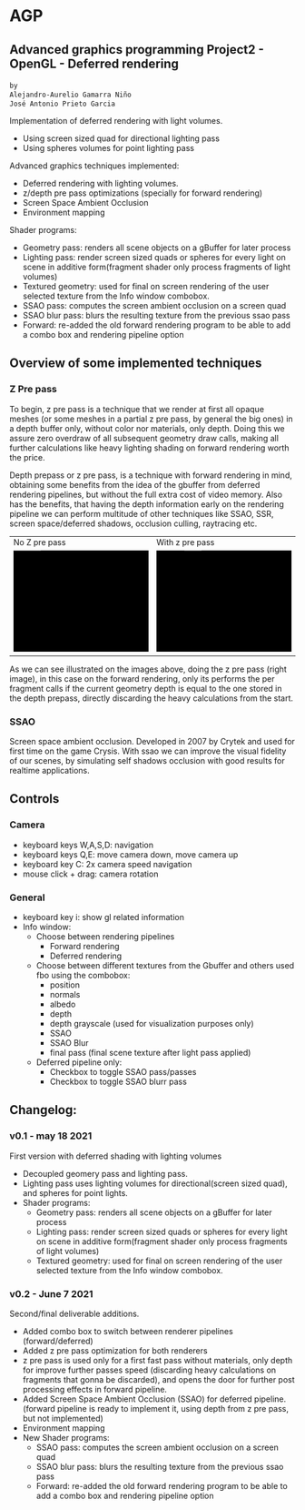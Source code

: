 # AGP
## Advanced graphics programming Project2 - OpenGL - Deferred rendering
    by 
    Alejandro-Aurelio Gamarra Niño 
    José Antonio Prieto Garcia
    
Implementation of deferred rendering with light volumes.
- Using screen sized quad for directional lighting pass
- Using spheres volumes for point lighting pass

Advanced graphics techniques implemented:
- Deferred rendering with lighting volumes.
- z/depth pre pass optimizations (specially for forward rendering)
- Screen Space Ambient Occlusion
- Environment mapping

Shader programs:
- Geometry pass: renders all scene objects on a gBuffer for later process
- Lighting pass: render screen sized quads or spheres for every light on scene in additive form(fragment shader only process fragments of light volumes)
- Textured geometry: used for final on screen rendering of the user selected texture from the Info window combobox.
- SSAO pass: computes the screen ambient occlusion on a screen quad
- SSAO blur pass: blurs the resulting texture from the previous ssao pass
- Forward: re-added the old forward rendering program to be able to add a combo box and rendering pipeline option

## Overview of some implemented techniques

### Z Pre pass
To begin, z pre pass is a technique that we render at first all opaque meshes (or some meshes in a partial z pre pass, by general the big ones) in a depth buffer only, without color nor materials, only depth. Doing this we assure zero overdraw of all subsequent geometry draw calls, making all further calculations like heavy lighting shading on forward rendering worth the price.

Depth prepass or z pre pass, is a technique with forward rendering in mind, obtaining some benefits from the idea of the gbuffer from deferred rendering pipelines, but without the full extra cost of video memory. Also has the benefits, that having the depth information early on the rendering pipeline we can perform multitude of other techniques like SSAO, SSR, screen space/deferred shadows, occlusion culling, raytracing etc.

<table>
  <tr>
    <td>No Z pre pass</td>
    <td>With z pre pass</td>
  </tr>
  <tr>
     <td> <img src="Docs/NoPrepassForward.gif" /> </td>
     <td> <img src="Docs/ZprePassForward.gif" /> </td>
  </tr>
 </table>
 
As we can see illustrated on the images above, doing the z pre pass (right image), in this case on the forward rendering, only
its performs the per fragment calls if the current geometry depth is equal to the one stored in the depth prepass, directly discarding the heavy calculations from the start.

### SSAO
Screen space ambient occlusion. Developed in 2007 by Crytek and used for first time on the game Crysis. With ssao we can improve the visual fidelity of our scenes, by simulating self shadows occlusion with good results for realtime applications.

## Controls
### Camera
- keyboard keys W,A,S,D: navigation
- keyboard keys Q,E: move camera down, move camera up
- keyboard key C: 2x camera speed navigation
- mouse click + drag: camera rotation
### General
- keyboard key i: show gl related information
- Info window:
    - Choose between rendering pipelines
        - Forward rendering
        - Deferred rendering
    - Choose between different textures from the Gbuffer and others used fbo using the combobox:
        - position
        - normals
        - albedo
        - depth
        - depth grayscale (used for visualization purposes only)
        - SSAO
        - SSAO Blur
        - final pass (final scene texture after light pass applied)
    - Deferred pipeline only:
        - Checkbox to toggle SSAO pass/passes
        - Checkbox to toggle SSAO blurr pass
## Changelog:
### v0.1 - may 18 2021
First version with deferred shading with lighting volumes
- Decoupled geomery pass and lighting pass.
- Lighting pass uses lighting volumes for directional(screen sized quad), and spheres for point lights.
- Shader programs: 
    - Geometry pass: renders all scene objects on a gBuffer for later process
    - Lighting pass: render screen sized quads or spheres for every light on scene in additive form(fragment shader only process fragments of light volumes)
    - Textured geometry: used for final on screen rendering of the user selected texture from the Info window combobox.
### v0.2 - June 7 2021
Second/final deliverable additions.
- Added combo box to switch between renderer pipelines (forward/deferred)
- Added z pre pass optimization for both renderers
- z pre pass is used only for a first fast pass without materials, only depth for improve further passes speed (discarding heavy calculations on fragments that gonna be discarded), and opens the door for further post processing effects in forward pipeline.
- Added Screen Space Ambient Occlusion (SSAO) for deferred pipeline. (forward pipeline is ready to implement it, using depth from z pre pass, but not implemented)
- Environment mapping
- New Shader programs:
   - SSAO pass: computes the screen ambient occlusion on a screen quad
   - SSAO blur pass: blurs the resulting texture from the previous ssao pass
   - Forward: re-added the old forward rendering program to be able to add a combo box and rendering pipeline option
 
